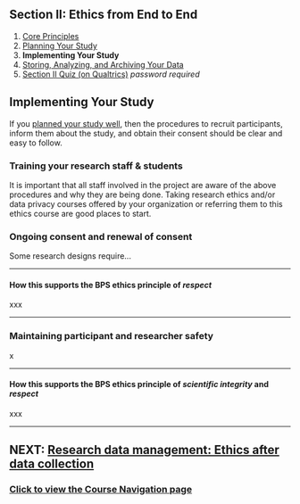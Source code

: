 ## Section II: Ethics from End to End

1. [Core Principles](endto.md)
2. [Planning Your Study](endto-before.md)
3. **Implementing Your Study**
4. [Storing, Analyzing, and Archiving Your Data](endto-after.md)
5. [Section II Quiz (on Qualtrics)](https://oxfordeducation.eu.qualtrics.com/jfe/form/SV_bPHRKTydLSyDzRH) *password required*

## Implementing Your Study

If you [planned your study well](endto-before.md), then the procedures to recruit participants, inform them about the study, and obtain their consent should be clear and easy to follow.

### **Training your research staff & students**

It is important that all staff involved in the project are aware of the above procedures and why they are being done. Taking research ethics and/or data privacy courses offered by your organization or referring them to this ethics course are good places to start.

### Ongoing consent and renewal of consent

Some research designs require...

* * *
#### How this supports the BPS ethics principle of _respect_
xxx
* * *

### Maintaining participant and researcher safety

x

* * *
#### How this supports the BPS ethics principle of _scientific integrity_ and _respect_
xxx
* * *

## NEXT: [Research data management: Ethics after data collection](endto-after.md)
### [Click to view the Course Navigation page](toc.md)
